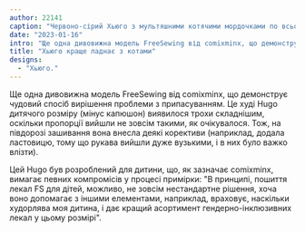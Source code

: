 ```yaml
---
author: 22141
caption: "Червоно-сірий Хьюго з мультяшними котячими мордочками по всьому тілу"
date: "2023-01-16"
intro: "Ще одна дивовижна модель FreeSewing від comixminx, що демонструє чудовий спосіб вирішення проблеми з припасуванням. Це худі Hugo дитячого розміру (мінус капюшон) виявилося трохи складнішим, оскільки пропорції вийшли не зовсім такими, як очікувалося. Тож, на півдорозі зашивання вона внесла деякі корективи (наприклад, додала ластовицю, тому що рукава вийшли дуже вузькими, і в них було важко влізти)."
title: "Хьюго краще ладнає з котами"
designs:
  - "Хьюго."
---
```


Ще одна дивовижна модель FreeSewing від comixminx, що демонструє чудовий спосіб вирішення проблеми з припасуванням. Це худі Hugo дитячого розміру (мінус капюшон) виявилося трохи складнішим, оскільки пропорції вийшли не зовсім такими, як очікувалося. Тож, на півдорозі зашивання вона внесла деякі корективи (наприклад, додала ластовицю, тому що рукава вийшли дуже вузькими, і в них було важко влізти).

Цей Hugo був розроблений для дитини, що, як зазначає comixminx, вимагає певних компромісів у процесі примірки: "В принципі, пошиття лекал FS для дітей, можливо, не зовсім нестандартне рішення, хоча воно допомагає з іншими елементами, наприклад, враховує, наскільки худорлява моя дитина, і дає кращий асортимент гендерно-інклюзивних лекал у цьому розмірі".
